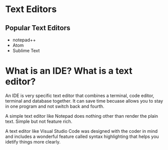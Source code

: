 # Text Editors

## Popular Text Editors

- notepad++
- Atom
- Sublime Text

# What is an IDE? What is a text editor?

An IDE is very specific text editor that combines a terminal,
code editor, terminal and database together. It can save time
becuase allows you to stay in one program and not switch back
and fourth.

A simple text editor like Notepad does nothing other than render 
the plain text. Simple but not feature rich.

A text editor like Visual Studio Code was designed with the coder
in mind and includes a wonderful feature called syntax highlighting
that helps you idetify things more clearly. 